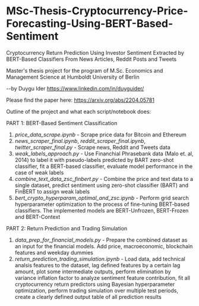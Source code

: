 # MSc-Thesis-Cryptocurrency-Price-Forecasting-Using-BERT-Based-Sentiment

Cryptocurrency Return Prediction Using Investor Sentiment Extracted by BERT-Based Classifiers From News Articles, Reddit Posts and Tweets

Master's thesis project for the program of M.Sc. Economics and Management Science at Humboldt University of Berlin

--by Duygu Ider   https://www.linkedin.com/in/duyguider/

Please find the paper here: https://arxiv.org/abs/2204.05781

Outline of the project and what each script/notebook does:

PART 1: BERT-Based Sentiment Classification
1. _price_data_scrape.ipynb_ - Scrape price data for Bitcoin and Ethereum
2. _news_scraper_final.ipynb_, _reddit_scraper_final.ipynb_, _twitter_scraper_final.py_ - Scrape news, Reddit and Tweets data
3. _weak_labels_approach.py_ - Use Financhial Phrasebank data (Malo et. al, 2014) to label it with pseudo-labels predicted by BART zero-shot classifier, fit a BERT-based classifier, evaluate model performance in the case of weak labels
4. _combine_text_data_zsc_finbert.py_ - Combine the price and text data to a single dataset, predict sentiment using zero-shot classifier (BART) and FinBERT to assign weak labels
5. _bert_crypto_hyperparam_optimal_and_zsc.ipynb_ - Perform grid search hyperparameter optimization to the process of fine-tuning BERT-based classifiers. The implemented models are BERT-Unfrozen, BERT-Frozen and BERT-Context

PART 2: Return Prediction and Trading Simulation
1. _data_prep_for_financial_models.py_ - Prepare the combined dataset as an input for the financial models. Add price, macroeconomic, blockchain features and weekday dummies
2. _return_prediction_trading_simulation.ipynb_ - Load data, add technical analsis features to the dataset, lag defined features by a certain lag amount, plot some intermediate outputs, perform elimination by variance inflation factor to analyze sentiment feature contribution, fit all cryptocurrency return predictors using Bayesian hyperparameter optimization, perform trading simulation over multiple test periods, create a clearly defined output table of all prediction results
